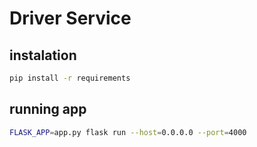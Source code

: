 # Driver Service

## instalation

```bash
pip install -r requirements
```

## running app

```bash
FLASK_APP=app.py flask run --host=0.0.0.0 --port=4000
```